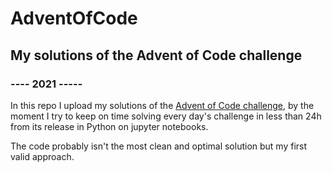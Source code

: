 # AdventOfCode
## My solutions of the Advent of Code challenge 

### ---- 2021 -----
In this repo I upload my solutions of the [Advent of Code challenge](https://adventofcode.com), by the moment I try to keep on time solving every day's challenge in less than 24h from its release in Python on jupyter notebooks.

The code probably isn't the most clean and optimal solution but my first valid approach.
